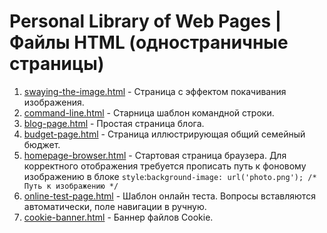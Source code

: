 # Personal Library of Web Pages | Файлы HTML (одностраничные страницы)
1. [swaying-the-image.html](https://github.com/opencodee/html-files/blob/main/swaying-the-image.html) - Страница с эффектом покачивания изображения.
2. [command-line.html](https://github.com/opencodee/html-files/blob/main/command-line.html) - Старница шаблон командной строки.
3. [blog-page.html](https://github.com/opencodee/html-files/blob/main/blog-page.html) - Простая страница блога.
4. [budget-page.html](https://github.com/opencodee/html-files/blob/main/budget-page.html) - Страница иллюстрирующая общий семейный бюджет.
5. [homepage-browser.html](https://github.com/opencodee/html-files/blob/main/homepage-browser.html) - Стартовая страница браузера. Для корректного отображения требуется прописать путь к фоновому изображению в блоке ```style```:```background-image: url('photo.png'); /* Путь к изображению */```
6. [online-test-page.html](https://github.com/opencodee/html-files/blob/main/online-test-page.html) - Шаблон онлайн теста. Вопросы вставляются автоматически, поле навигации в ручную.
7. [cookie-banner.html](https://github.com/opencodee/html-files/blob/main/cookie-banner.html) - Баннер файлов Cookie.
